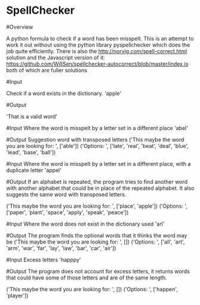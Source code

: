 # SpellChecker


#Overview

A python formula to check if a word has been misspelt. This is an attempt
to work it out without using the python library pyspellchecker which does
the job quite efficiently. There is also the http://norvig.com/spell-correct.html 
solution and the Javascript version of it:
https://github.com/WillSen/spellchecker-autocorrect/blob/master/index.js
both of which are fuller solutions

#Input

Check if a word exists in the dictionary. 
'apple'

#Output

'That is a valid word'

#Input
Where the word is misspelt by a letter set in a different place
'abel'

#Output
Suggestion word with transposed letters
('This maybe the word you are looking for: ', ['able'])
('Options: ', ['late', 'real', 'beat', 'deal', 'blue', 'lead', 'base', 'ball'])

#Input
Where the word is misspelt by a letter set in a different place, with a duplicate letter
'appel'

#Output
If an alphabet is repeated, the program 
tries to find another word with another alphabet that could be in place of the repeated
alphabet. It also suggests the same word with transposed letters.

('This maybe the word you are looking for: ', ['place', 'apple'])
('Options: ', ['paper', 'plant', 'space', 'apply', 'speak', 'peace'])

#Input
Where the word does not exist in the dictionary used
'arl'

#Output
The program finds the optional words that it thinks the word may be
('This maybe the word you are looking for: ', [])
('Options: ', ['all', 'art', 'arm', 'war', 'far', 'lay', 'law', 'bar', 'car', 'air'])


#Input
Excess letters
'happpy'

#Output
The program does not account for excess letters, it returns words that could have some of those 
letters and are of the same length.

('This maybe the word you are looking for: ', [])
('Options: ', ['happen', 'player'])
